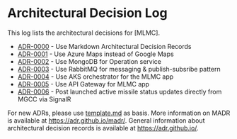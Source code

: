 # Architectural Decision Log

This log lists the architectural decisions for [MLMC].

<!-- adrlog -- Regenerate the content by using "adr-log -i". You can install it via "npm install -g adr-log" -->

- [ADR-0000](0000-use-markdown-architectural-decision-records.md) - Use Markdown Architectural Decision Records
- [ADR-0001](0001-use-azure-maps.md) - Use Azure Maps instead of Google Maps
- [ADR-0002](0002-use-mongodb-for-operation.md) - Use MongoDB for Operation service
- [ADR-0003](0003-use-rabbit-mq-for-eda.md) - Use RabbitMQ for messaging & publish-subsribe pattern
- [ADR-0004](0004-use-aks-orchestrator.md) - Use AKS orchestrator for the MLMC app
- [ADR-0005](0005-use-api-gateway.md) - Use API Gateway for MLMC app
- [ADR-0006](0006-call-signalr-directly-from-mgcc.md) - Post launched active missile status updates directly from MGCC via SignalR

<!-- adrlogstop -->

For new ADRs, please use [template.md](template.md) as basis.
More information on MADR is available at <https://adr.github.io/madr/>.
General information about architectural decision records is available at <https://adr.github.io/>.

